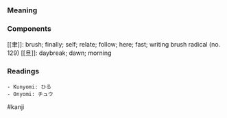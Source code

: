 ### Meaning



### Components

[[聿]]: brush; finally; self; relate; follow; here; fast; writing brush radical (no. 129) [[旦]]: daybreak; dawn; morning

### Readings

```
- Kunyomi: ひる
- Onyomi: チュウ
```

#kanji